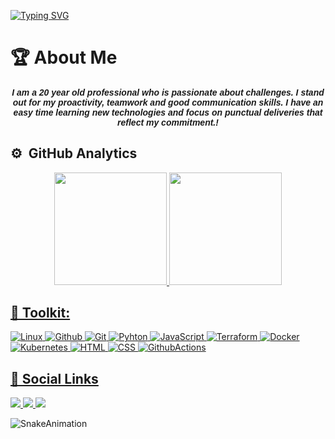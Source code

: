 [![Typing SVG](https://readme-typing-svg.demolab.com?font=Fira+Code&weight=700&size=24&pause=1000&random=false&width=435&lines=Welcome+to+my+profile)](https://git.io/typing-svg)

# 🏆 About Me
<h5 align="center"><font face="Arial">
I am a 20 year old professional who is passionate about challenges. I stand out for my proactivity, teamwork and good communication skills. I have an easy time learning new technologies and focus on punctual deliveries that reflect my commitment.!</strong></font></h5>

## ⚙️ &nbsp;GitHub Analytics
<div align="center">
  <a href="https://github.com/n0vaesz">
  <img height="180em" src="https://github-readme-stats-sigma-five.vercel.app/api?username=n0vaesz&show_icons=true&theme=dark&count_private=true"/>
  <img height="180em" src="https://github-readme-stats-sigma-five.vercel.app/api/top-langs/?username=n0vaesz&layout=compact&langs_count=7&theme=dark"/>
</div>


## 🧰 Toolkit:

![Linux](https://img.shields.io/badge/-linux-010101?style=for-the-badge&logo=linux&Color=black)
![Github](https://img.shields.io/badge/-github-010101?style=for-the-badge&logo=github&Color=black)
![Git](https://img.shields.io/badge/-git-010101?style=for-the-badge&logo=git&Color=black)
![Pyhton](https://img.shields.io/badge/-Python-010101?style=for-the-badge&logo=python&Color=black)
![JavaScript](https://img.shields.io/badge/-javascript-010101?style=for-the-badge&logo=javascript&Color=black)
![Terraform](https://img.shields.io/badge/-Terraform-010101?style=for-the-badge&logo=terraform&Color=black)
![Docker](https://img.shields.io/badge/-Docker-010101?style=for-the-badge&logo=docker&Color=black)
![Kubernetes](https://img.shields.io/badge/-kubernetes-010101?style=for-the-badge&logo=kubernetes&Color=black)
![HTML](https://img.shields.io/badge/-html-010101?style=for-the-badge&logo=html5&Color=black)
![CSS](https://img.shields.io/badge/-css-010101?style=for-the-badge&logo=css3&Color=black)
![GithubActions](https://img.shields.io/badge/-github%20actions-010101?style=for-the-badge&logo=githubactions&Color=black)


## 📎 Social Links
  <div> 
  <a href="https://www.instagram.com/n0vaesz/" target="_blank">
    <img src="https://img.shields.io/badge/-Instagram-%23E4405F?style=for-the-badge&logo=instagram&logoColor=white" target="_blank" />
  </a>

  <a href="https://www.linkedin.com/in/henrique-novaes-b805b4225" target="_blank">
    <img src="https://img.shields.io/badge/-LinkedIn-%230077B5?style=for-the-badge&logo=linkedin&logoColor=white" target="_blank" />
  </a> 

  <a href="https://web.whatsapp.com/send?l=en&phone=+55 11995299898" target="_blank">
    <img src="https://img.shields.io/badge/WhatsApp-25D366?style=for-the-badge&logo=whatsapp&logoColor=white" target="_blank" />
  </a>
</div>

![SnakeAnimation](https://github.com/LuigiGF/LuigiGF/blob/output/github-contribution-grid-snake.svg)
